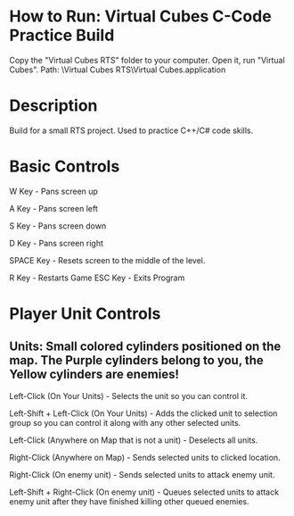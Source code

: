# How to Run: Virtual Cubes C-Code Practice Build
Copy the "Virtual Cubes RTS" folder to your computer. Open it, run "Virtual Cubes".
Path: \Virtual Cubes RTS\Virtual Cubes.application

# Description
Build for a small RTS project. Used to practice C++/C# code skills.

# Basic Controls

W Key - Pans screen up

A Key - Pans screen left

S Key - Pans screen down

D Key - Pans screen right


SPACE Key - Resets screen to the middle of the level.

R Key - Restarts Game
ESC Key - Exits Program

# Player Unit Controls
## Units: Small colored cylinders positioned on the map. The Purple cylinders belong to you, the Yellow cylinders are enemies!

Left-Click (On Your Units) - Selects the unit so you can control it.

Left-Shift + Left-Click (On Your Units) - Adds the clicked unit to selection group so you can control it along with any other selected units.

Left-Click (Anywhere on Map that is not a unit) - Deselects all units.

Right-Click (Anywhere on Map) - Sends selected units to clicked location.

Right-Click (On enemy unit) - Sends selected units to attack enemy unit.

Left-Shift + Right-Click (On enemy unit) - Queues selected units to attack enemy unit after they have finished killing other queued enemies.
